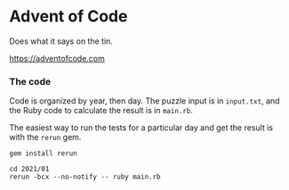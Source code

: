 # Advent of Code

Does what it says on the tin.

https://adventofcode.com

### The code

Code is organized by year, then day. The puzzle input is in `input.txt`, and the Ruby code to calculate the result is in `main.rb`.

The easiest way to run the tests for a particular day and get the result is with the `rerun` gem.

```
gem install rerun

cd 2021/01
rerun -bcx --no-notify -- ruby main.rb
```
